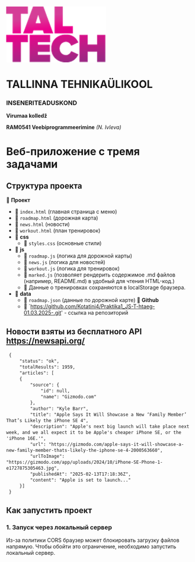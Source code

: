 ![TalTech Logo](images/tal-tech.png)

# TALLINNA TEHNIKAÜLIKOOL

### INSENERITEADUSKOND

**Virumaa kolledž**

**RAM0541 Veebiprogrammeerimine** _(N. Ivleva)_

# Веб-приложение с тремя задачами

## Структура проекта

📂 **Проект**

-   📄 `index.html` (главная страница с меню)
-   📄 `roadmap.html` (дорожная карта)
-   📄 `news.html` (новости)
-   📄 `workout.html` (план тренировок)
-   📂 **css**
    -   📄 `styles.css` (основные стили)
-   📂 **js**
    -   📄 `roadmap.js` (логика для дорожной карты)
    -   📄 `news.js` (логика для новостей)
    -   📄 `workout.js` (логика для тренировок)
    -   📄 `marked.js` (позволяет рендерить содержимое .md файлов (например, README.md) в удобный для чтения HTML-код.)
    -   📄 Данные о тренировках сохраняются в localStorage браузера.
-   📂 **data**
    -   📄 `roadmap.json` (данные по дорожной карте)
        📂 **Github**
    -   📄 `https://github.com/Kotatini4/Praktika1_JS-T-htaeg-01.03.2025-.git' - ссылка на репозиторий

## Новости взяты из бесплатного API https://newsapi.org/

     {
         "status": "ok",
         "totalResults": 1959,
         "articles": [
         {
             "source": {
                 "id": null,
                 "name": "Gizmodo.com"
             },
             "author": "Kyle Barr",
             "title": "Apple Says It Will Showcase a New ‘Family Member’ That’s Likely the iPhone SE 4",
             "description": "Apple's next big launch will take place next week, and we all expect it to be Apple's cheaper iPhone SE, or the 'iPhone 16E.'",
             "url": "https://gizmodo.com/apple-says-it-will-showcase-a-new-family-member-thats-likely-the-iphone-se-4-2000563660",
             "urlToImage": "https://gizmodo.com/app/uploads/2024/10/iPhone-SE-Phone-1-e1727875305463.jpg",
             "publishedAt": "2025-02-13T17:18:36Z",
             "content": "Apple is set to launch..."
         }]
     }

## Как запустить проект

### 1. Запуск через локальный сервер

Из-за политики CORS браузер может блокировать загрузку файлов напрямую. Чтобы обойти это ограничение, необходимо запустить локальный сервер.
